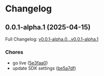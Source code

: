 # Changelog

## 0.0.1-alpha.1 (2025-04-15)

Full Changelog: [v0.0.1-alpha.0...v0.0.1-alpha.1](https://github.com/financialvice/morphcloud-typescript-sdk/compare/v0.0.1-alpha.0...v0.0.1-alpha.1)

### Chores

* go live ([5e3faa0](https://github.com/financialvice/morphcloud-typescript-sdk/commit/5e3faa073d1e604529bf788d0cc5bd366d9ed7ae))
* update SDK settings ([be5a7df](https://github.com/financialvice/morphcloud-typescript-sdk/commit/be5a7df1b2bb605bbb1523dc7ec44820f1429948))
